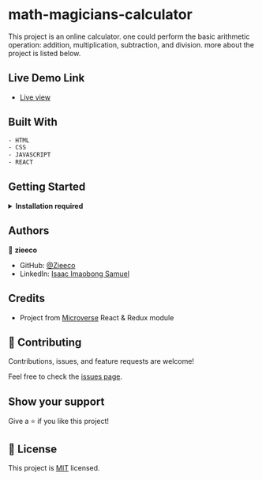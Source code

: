 # math-magicians-calculator

This project is an online calculator. one could perform the basic arithmetic operation: addition, multiplication, subtraction, and division. more about the project is listed below.

## Live Demo Link
- [Live view](https://github.com/zieeco/math-magicians-calculator)

## Built With

  ~~~ bash
  - HTML
  - CSS
  - JAVASCRIPT
  - REACT
  ~~~

## Getting Started

<details>
    <summary><b>Installation required</b></summary>

#### Step 0: Prerequisites

 - A text editor (preferably Visual Studio Code, or any code editor of your choice)
  -  [Git](https://git-scm.com/downloads)
  -  [Node](https://nodejs.org/en/download/)
  - #### Clone this repository

  To get a local copy up and running, download th zip file or follow the steps below by rnning these commands in your command line.

~~~bash
git clone https://github.com/zieeco/math-magicians-calculator.git
~~~

 - Navigate to the location of the folder in your machine:

 ~~~bash
 cd math-magicians-calculator
 ~~~

#### Step 0.1: Prerequisites

Run the following command in your terminal or command line to install the `npm` packages

- `npm install`
- `npm run build`
- `npm start`
- `npm run test`

<sub>To learn React, check out the [React documentation](https://reactjs.org/).
</sub>

</details>


## Authors

👤 **zieeco**

- GitHub: [@Zieeco](https://github.com/zieeco)
- LinkedIn: [Isaac Imaobong Samuel](https://www.linkedin.com/in/isaac-imaobong-samuel-a4849b1b8/)

## Credits

- Project from [Microverse](https://bit.ly/MicroverseTN) React & Redux module

## 🤝 Contributing

Contributions, issues, and feature requests are welcome!

Feel free to check the [issues page](https://github.com/zieeco/math-magicians-calculator-/issues).

## Show your support

Give a ⭐️ if you like this project!

## 📝 License

This project is [MIT](./MIT.md) licensed.

